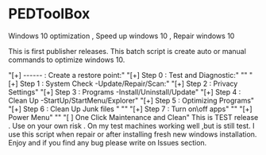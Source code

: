 # PEDToolBox
Windows 10 optimization , Speed up windows 10 , Repair windows 10

This is first publisher releases.
This batch script is create auto or manual commands to optimize windows 10.

"[+] ------ : Create a restore point:"
"[+] Step 0 : Test and Diagnostic:"
""
"[+] Step 1 : System Check -Update/Repair/Scan:"
"[+] Step 2 : Privacy Settings"
"[+] Step 3 : Programs -Install/Uninstall/Update"
"[+] Step 4 : Clean Up -StartUp/StartMenu/Explorer"
"[+] Step 5 : Optimizing Programs"
"[+] Step 6 : Clean Up Junk files "
""
"[+] Step 7 : Turn on\off apps"
""
"[+] Power Menu"
""
"[ ] One Click Maintenance and Clean"
This is TEST release . Use on your own risk . 
On my test machines working well ,but is still test. 
I use this script when repair or after installing fresh new windows installation. 
Enjoy and if you find any bug please write on Issues section.
